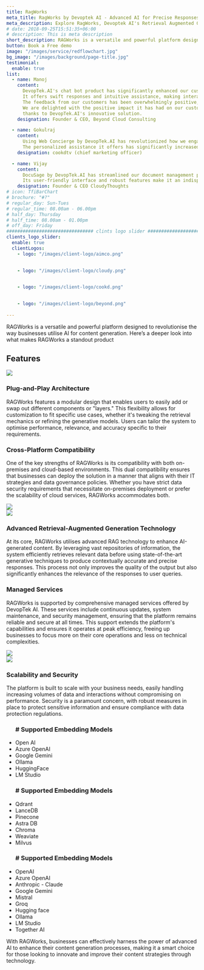 ```yaml
---
title: RagWorks
meta_title: RagWorks by Devoptek AI - Advanced AI for Precise Responses
meta_description: Explore RagWorks, Devoptek AI's Retrieval Augmented Generation engine, merging AI models for precise, contextually accurate responses.
# date: 2018-09-25T15:51:35+06:00
# description: This is meta description
short_description: RAGWorks is a versatile and powerful platform designed to revolutionise the way businesses utilise AI for content generation. Here’s a deeper look into what makes RAGWorks a standout product
button: Book a Free demo
image: "/images/service/redflowchart.jpg"
bg_image: "/images/background/page-title.jpg"
testimonial:
  enable: true
list:
  - name: Manoj
    content:
      DevopTek.AI's chat bot product has significantly enhanced our customer support system.
      It offers swift responses and intuitive assistance, making interactions seamless for our clients.
      The feedback from our customers has been overwhelmingly positive, praising the bot's efficiency and effectiveness.
      We are delighted with the positive impact it has had on our customer experience,
      thanks to DevopTek.AI's innovative solution.
    designation: Founder & CEO, Beyond Cloud Consulting

  - name: Gokulraj
    content:
      Using Web Concierge by DevopTek.AI has revolutionized how we engage with our website visitors.
      The personalized assistance it offers has significantly increased our conversion rates. Highly recommended
    designation: cookdtv (chief marketing officer)

  - name: Vijay
    content:
      DocuSage by DevopTek.AI has streamlined our document management process, saving us time and effort.
      Its user-friendly interface and robust features make it an indispensable tool for our organization.
    designation: Founder & CEO CloudyThoughts
# icon: TfiBarChart
# brochure: "#?"
# regular_day: Sun-Tues
# regular_time: 08.00am - 06.00pm
# half_day: Thursday
# half_time: 08.00am - 01.00pm
# off_day: Friday
################################ clints logo slider ################################
clients_logo_slider:
  enable: true
  clientLogos:
    - logo: "/images/client-logo/aimco.png"
      

    - logo: "/images/client-logo/cloudy.png"
      

    - logo: "/images/client-logo/cookd.png"
      

    - logo: "/images/client-logo/beyond.png"
      
---
```


<p class="dark:text-white">RAGWorks is a versatile and powerful platform designed to revolutionise the way businesses utilise AI for content generation. Here’s a deeper look into what makes RAGWorks a standout product</p>

<section>
<div class="container overlay-content">
<h2 class="text-center dark:text-white mt-10 mb-10">Features</h2>
<div class="row flex flex-col-reverse sm:flex-row">
<div class="lg:col-6 ml-auto h-3/6">
   <img class="w-full object-cover rounded-lg h-3/6" src="/images/service/service-1.jpg" />
</div>
<div class="lg:col-6 mr-auto grid place-content-center">

<h3 class="dark:text-white"> Plug-and-Play Architecture</h3>

<p class="dark:text-white">RAGWorks features a modular design that enables users to easily add or swap out different components or "layers." This flexibility allows for customization to fit specific use cases, whether it's tweaking the retrieval mechanics or refining the generative models. Users can tailor the system to optimise performance, relevance, and accuracy specific to their requirements.</p>

</div>
</div>
</div>
</section>

<section>
<div class="container overlay-content">
<div class="row">

<div class="lg:col-6 mr-auto grid place-content-center">

<h3 class="dark:text-white"> Cross-Platform Compatibility</h3>

<p class="dark:text-white">One of the key strengths of RAGWorks is its compatibility with both on-premises and cloud-based environments. This dual compatibility ensures that businesses can deploy the solution in a manner that aligns with their IT strategies and data governance policies. Whether you have strict data security requirements that necessitate on-premises deployment or prefer the scalability of cloud services, RAGWorks accommodates both.</p>

</div>

<div class="lg:col-6 ml-auto h-3/6">
   <img class="w-full object-cover rounded-lg h-3/6" src="/images/service/service-2.jpg" />
</div>

</div>
</div>
</section>
<section>
<div class="container overlay-content">
<div class=" row flex flex-col-reverse sm:flex-row">
<div class="lg:col-6 ml-auto h-3/6">
   <img class="w-full object-cover rounded-lg h-3/6" src="/images/service/service-4.jpg" />
</div>
<div class="lg:col-6 mr-auto grid place-content-center">

<h3 class="dark:text-white"> Advanced Retrieval-Augmented Generation Technology</h3>

<p class="dark:text-white">At its core, RAGWorks utilises advanced RAG technology to enhance AI-generated content. By leveraging vast repositories of information, the system efficiently retrieves relevant data before using state-of-the-art generative techniques to produce contextually accurate and precise responses. This process not only improves the quality of the output but also significantly enhances the relevance of the responses to user queries.</p>

</div>
</div>
</div>
</section>

<section>


<section>
<div class="container overlay-content">
<div class="row ">

<div class="lg:col-6 mr-auto grid place-content-center">

<h3 class="dark:text-white"> Managed Services</h3>

<p class="dark:text-white">RAGWorks is supported by comprehensive managed services offered by DevopTek AI. These services include continuous updates, system maintenance, and security management, ensuring that the platform remains reliable and secure at all times. This support extends the platform's capabilities and ensures it operates at peak efficiency, freeing up businesses to focus more on their core operations and less on technical complexities.</p>

</div>

<div class="lg:col-6 ml-auto h-3/6">
   <img class="w-full object-cover rounded-lg h-3/6" src="/images/service/service-5.jpg" />
</div>

</div>
</div>
</section>

<section>
<div class="container overlay-content">
<div class="row flex flex-col-reverse sm:flex-row">
<div class="lg:col-6 ml-auto h-3/6">
   <img class="w-full object-cover rounded-lg h-3/6" src="/images/service/service-6.jpg" />
</div>
<div class="lg:col-6 mr-auto grid place-content-center">

<h3 class="dark:text-white"> Scalability and Security</h3>

<p class="dark:text-white">The platform is built to scale with your business needs, easily handling increasing volumes of data and interactions without compromising on performance. Security is a paramount concern, with robust measures in place to protect sensitive information and ensure compliance with data protection regulations.</p>

</div>
</div>
</div>
</section>

<section>


<style>
.content .list-content {
    padding-left: 2.5rem !important;
}
.breadcrumb li:nth-child(2){
  display:none;
}
.order-1{
  
}
</style>

 <div class="md:flex gap-10 grid justify-between pt-3" >

<ul class="list-content dark:bg-[#222C40] p-10 my-4 rounded-lg shadow-xl">

<h3 class="dark:text-white text-xl"># Supported Embedding Models</h3>

<li class="dark:text-white"> Open AI</li>
<li class="dark:text-white"> Azure OpenAI</li>
<li class="dark:text-white"> Google Gemini</li>
<li class="dark:text-white"> Ollama</li>
<li class="dark:text-white"> HuggingFace</li>
<li class="dark:text-white"> LM Studio</li>

</ul>

<ul class="list-content dark:bg-[#222C40] p-10 my-4 rounded-lg shadow-xl">

<h3 class="dark:text-white text-xl"># Supported Embedding Models</h3>

<li class="dark:text-white"> Qdrant </li>
<li class="dark:text-white"> LanceDB</li>
<li class="dark:text-white"> Pinecone</li>
<li class="dark:text-white"> Astra DB</li>
<li class="dark:text-white"> Chroma</li>
<li class="dark:text-white"> Weaviate</li>
<li class="dark:text-white"> Milvus</li>

</ul>

<ul class="list-content dark:bg-[#222C40] p-10 my-4 rounded-lg shadow-xl" >

<h3 class="dark:text-white text-xl"># Supported Embedding Models</h3>

<li class="dark:text-white"> OpenAI </li>
<li class="dark:text-white"> Azure OpenAI</li>
<li class="dark:text-white"> Anthropic - Claude</li>
<li class="dark:text-white"> Google Gemini</li>
<li class="dark:text-white"> Mistral</li>
<li class="dark:text-white"> Groq</li>
<li class="dark:text-white"> Hugging face</li>
<li class="dark:text-white"> Ollama</li>
<li class="dark:text-white"> LM Studio</li>
<li class="dark:text-white"> Together AI</li>

</ul>

  </div>

<p class="dark:text-white">With RAGWorks, businesses can effectively harness the power of advanced AI to enhance their content generation processes, making it a smart choice for those looking to innovate and improve their content strategies through technology.</p>
